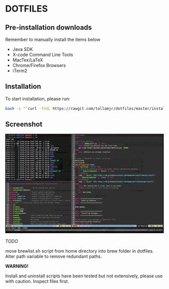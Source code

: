 # DOTFILES

## Pre-installation downloads

Remember to manually install the items below

- Java SDK
- X-code Command Line Tools
- MacTex/LaTeX
- Chrome/Firefox Browsers
- iTerm2

## Installation

To start installation, please run:

```bash
bash -c "`curl -fsSL https://rawgit.com/tallamjr/dotfiles/master/install.sh`"
```
## Screenshot

![screenshot](screenshot.png)

*TODO*

move brewlist.sh script from home directory into brew folder in dotfiles. Alter
path variable to remove redundant paths.

**WARNING!**

Install and uninstall scripts have been tested but not extensively, please use
with caution. Inspect files first.
